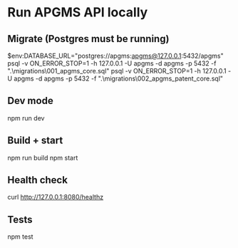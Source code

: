 # Run APGMS API locally

## Migrate (Postgres must be running)
$env:DATABASE_URL="postgres://apgms:apgms@127.0.0.1:5432/apgms"
psql -v ON_ERROR_STOP=1 -h 127.0.0.1 -U apgms -d apgms -p 5432 -f ".\migrations\001_apgms_core.sql"
psql -v ON_ERROR_STOP=1 -h 127.0.0.1 -U apgms -d apgms -p 5432 -f ".\migrations\002_apgms_patent_core.sql"

## Dev mode
npm run dev

## Build + start
npm run build
npm start

## Health check
curl http://127.0.0.1:8080/healthz

## Tests
npm test
